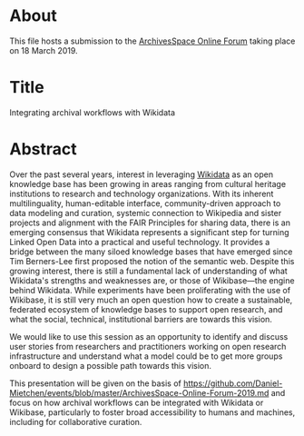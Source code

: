 # About

This file hosts a submission to the [ArchivesSpace Online Forum](https://archivesspace.atlassian.net/wiki/spaces/ADC/pages/802127927/ArchivesSpace+Online+Forum+2019) taking place on 18 March 2019.

# Title

Integrating archival workflows with Wikidata

# Abstract

Over the past several years, interest in leveraging [Wikidata](https://wikidata.org/) as an open knowledge base has been growing in areas ranging from cultural heritage institutions to research and technology organizations. With its inherent multilinguality, human-editable interface, community-driven approach to data modeling and curation, systemic connection to Wikipedia and sister projects and alignment with the FAIR Principles for sharing data, there is an emerging consensus that Wikidata represents a significant step for turning Linked Open Data into a practical and useful technology. It provides a bridge between the many siloed knowledge bases that have emerged since Tim Berners-Lee first proposed the notion of the semantic web. Despite this growing interest, there is still a fundamental lack of understanding of what Wikidata's strengths and weaknesses are, or those of Wikibase—the engine behind Wikidata. While experiments have been proliferating with the use of Wikibase, it is still very much an open question how to create a sustainable, federated ecosystem of knowledge bases to support open research, and what the social, technical, institutional barriers are towards this vision. 

We would like to use this session as an opportunity to identify and discuss user stories from researchers and practitioners working on open research infrastructure and understand what a model could be to get more groups onboard to design a possible path towards this vision. 

This presentation will be given on the basis of https://github.com/Daniel-Mietchen/events/blob/master/ArchivesSpace-Online-Forum-2019.md and focus on how archival workflows can be integrated with Wikidata or Wikibase, particularly to foster broad accessibility to humans and machines, including for collaborative curation.
